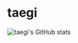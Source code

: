 # taegi

![taegi's GitHub stats](https://github-readme-stats.vercel.app/api?username=taegi&show_icons=true&theme=tokyonight)
